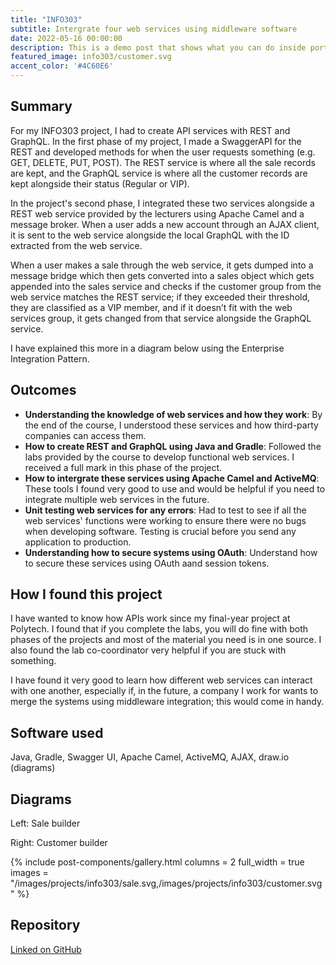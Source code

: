 ```yaml
---
title: "INFO303"
subtitle: Intergrate four web services using middleware software
date: 2022-05-16 00:00:00
description: This is a demo post that shows what you can do inside portfolio and blog posts. We’ve included everything you need to create engaging posts and case studies to show off your work in a beautiful way.
featured_image: info303/customer.svg
accent_color: '#4C60E6'
---
```


## Summary
For my INFO303 project, I had to create API services with REST and GraphQL. In the first phase of my project, I made a SwaggerAPI for the REST and developed methods for when the user requests something (e.g. GET, DELETE, PUT, POST). The REST service is where all the sale records are kept, and the GraphQL service is where all the customer records are kept alongside their status (Regular or VIP).

In the project's second phase, I integrated these two services alongside a REST web service provided by the lecturers using Apache Camel and a message broker. When a user adds a new account through an AJAX client, it is sent to the web service alongside the local GraphQL with the ID extracted from the web service.

When a user makes a sale through the web service, it gets dumped into a message bridge which then gets converted into a sales object which gets appended into the sales service and checks if the customer group from the web service matches the REST service; if they exceeded their threshold, they are classified as a VIP member, and if it doesn’t fit with the web services group, it gets changed from that service alongside the GraphQL service.

I have explained this more in a diagram below using the Enterprise Integration Pattern.

## Outcomes
* **Understanding the knowledge of web services and how they work**: By the end of the course, I understood these services and how third-party companies can access them.
* **How to create REST and GraphQL using Java and Gradle**: Followed the labs provided by the course to develop functional web services. I received a full mark in this phase of the project.
* **How to intergrate these services using Apache Camel and ActiveMQ**: These tools I found very good to use and would be helpful if you need to integrate multiple web services in the future.
* **Unit testing web services for any errors**: Had to test to see if all the web services' functions were working to ensure there were no bugs when developing software. Testing is crucial before you send any application to production.
* **Understanding how to secure systems using OAuth**: Understand how to secure these services using OAuth aand session tokens.

## How I found this project
I have wanted to know how APIs work since my final-year project at Polytech. I found that if you complete the labs, you will do fine with both phases of the projects and most of the material you need is in one source. I also found the lab co-coordinator very helpful if you are stuck with something.

I have found it very good to learn how different web services can interact with one another, especially if, in the future, a company I work for wants to merge the systems using middleware integration; this would come in handy.

## Software used
Java, Gradle, Swagger UI, Apache Camel, ActiveMQ, AJAX, draw.io (diagrams)

## Diagrams

Left: Sale builder

Right: Customer builder

{% include post-components/gallery.html
	columns = 2
	full_width = true
	images = "/images/projects/info303/sale.svg,/images/projects/info303/customer.svg
	"
%}

## Repository
[Linked on GitHub](https://github.com/raymondhua/info303phase2)